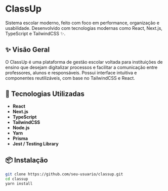 # ClassUp

Sistema escolar moderno, feito com foco em performance, organização e usabilidade. Desenvolvido com tecnologias modernas como React, Next.js, TypeScript e TailwindCSS ✨.

## ✨ Visão Geral

O ClassUp é uma plataforma de gestão escolar voltada para instituições de ensino que desejam digitalizar processos e facilitar a comunicação entre professores, alunos e responsáveis. Possui interface intuitiva e componentes reutilizáveis, com base no TailwindCSS e React.

## 🚀 Tecnologias Utilizadas

- **React**
- **Next.js**
- **TypeScript**
- **TailwindCSS**
- **Node.js**
- **Yarn**
- **Prisma**
- **Jest / Testing Library**

## 📦 Instalação

```bash
git clone https://github.com/seu-usuario/classup.git
cd classup
yarn install
